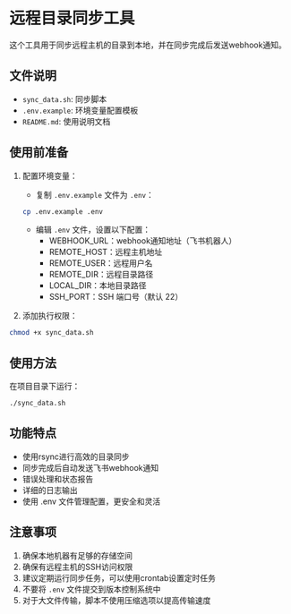 # 远程目录同步工具

这个工具用于同步远程主机的目录到本地，并在同步完成后发送webhook通知。

## 文件说明

- `sync_data.sh`: 同步脚本
- `.env.example`: 环境变量配置模板
- `README.md`: 使用说明文档

## 使用前准备

1. 配置环境变量：
   - 复制 `.env.example` 文件为 `.env`：
   ```bash
   cp .env.example .env
   ```
   - 编辑 `.env` 文件，设置以下配置：
     - WEBHOOK_URL：webhook通知地址（飞书机器人）
     - REMOTE_HOST：远程主机地址
     - REMOTE_USER：远程用户名
     - REMOTE_DIR：远程目录路径
     - LOCAL_DIR：本地目录路径
     - SSH_PORT：SSH 端口号（默认 22）

2. 添加执行权限：
```bash
chmod +x sync_data.sh
```

## 使用方法

在项目目录下运行：
```bash
./sync_data.sh
```

## 功能特点

- 使用rsync进行高效的目录同步
- 同步完成后自动发送飞书webhook通知
- 错误处理和状态报告
- 详细的日志输出
- 使用 .env 文件管理配置，更安全和灵活

## 注意事项

1. 确保本地机器有足够的存储空间
2. 确保有远程主机的SSH访问权限
3. 建议定期运行同步任务，可以使用crontab设置定时任务
4. 不要将 `.env` 文件提交到版本控制系统中
5. 对于大文件传输，脚本不使用压缩选项以提高传输速度 
